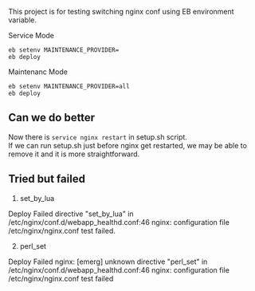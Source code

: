 
This project is for testing switching nginx conf using EB environment variable.

Service Mode
```
eb setenv MAINTENANCE_PROVIDER=
eb deploy
```

Maintenanc Mode
```
eb setenv MAINTENANCE_PROVIDER=all
eb deploy
```

## Can we do better

Now there is `service nginx restart` in setup.sh script.  
If we can run setup.sh just before nginx get restarted, we may be able to remove it and it is more straightforward.




## Tried but failed

 1. set_by_lua 

Deploy Failed
directive "set_by_lua" in /etc/nginx/conf.d/webapp_healthd.conf:46
nginx: configuration file /etc/nginx/nginx.conf test failed. 

 2. perl_set  
 
Deploy Failed
nginx: [emerg] unknown directive "perl_set" in /etc/nginx/conf.d/webapp_healthd.conf:46
nginx: configuration file /etc/nginx/nginx.conf test failed
